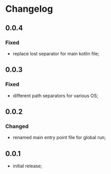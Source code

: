 # Changelog
## 0.0.4
### Fixed
* replace lost separator for main kotlin file;

## 0.0.3
### Fixed
* different path separators for various OS;

## 0.0.2
### Changed
* renamed main entry point file for global run;

## 0.0.1
* initial release;
